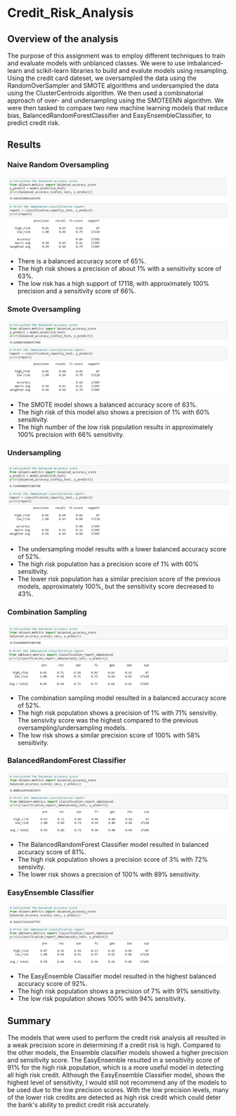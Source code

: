 # Credit_Risk_Analysis

## Overview of the analysis
The purpose of this assignment was to employ different techniques to train and evaluate models with unblanced classes. We were to use imbalanced-learn and scikit-learn libraries to build and evalute models using resampling. Using the credit card dateset, we oversampled the data using the RandomOverSampler and SMOTE algorithms and undersampled the data using the ClusterCentroids algorithm. We then used a combinatorial approach of over- and undersampling using the SMOTEENN algorithm. We were then tasked to compare two new machine learning models that reduce bias, BalancedRandomForestClassifier and EasyEnsembleClassifier, to predict credit risk. 

## Results

### Naive Random Oversampling
![naive_accuracy](https://github.com/echuung94/Credit_Risk_Analysis/blob/main/Resources/naive_accuracy.png)
![naive_classification](https://github.com/echuung94/Credit_Risk_Analysis/blob/main/Resources/naive_classification.png)</br>
- There is a balanced accuracy score of 65%.
- The high risk shows a precision of about 1% with a sensitivity score of 63%. 
- The low risk has a high support of 17118, with approximately 100% precision and a sensitivity score of 66%. 

### Smote Oversampling
![smote_accuracy](https://github.com/echuung94/Credit_Risk_Analysis/blob/main/Resources/smote_accuracy.png)
![smote_classification](https://github.com/echuung94/Credit_Risk_Analysis/blob/main/Resources/smote_classification.png)</br>
- The SMOTE model shows a balanced accuracy score of 63%. 
- The high risk of this model also shows a precision of 1% with 60% sensitivity.
- The high number of the low risk population results in approximately 100% precision with 66% sensitivity. 

### Undersampling 
![undersampling_accuracy](https://github.com/echuung94/Credit_Risk_Analysis/blob/main/Resources/undersampling_accuracy.png)
![undersampling_classification](https://github.com/echuung94/Credit_Risk_Analysis/blob/main/Resources/undersampling_classification.png)
- The undersampling model results with a lower balanced accuracy score of 52%. 
- The high risk population has a precision score of 1% with 60% sensitivity. 
- The lower risk population has a similar precision score of the previous models, approximately 100%, but the sensitivity score decreased to 43%. 

### Combination Sampling
![combo_accuracy](https://github.com/echuung94/Credit_Risk_Analysis/blob/main/Resources/combo_accuracy.png)
![combo_classification](https://github.com/echuung94/Credit_Risk_Analysis/blob/main/Resources/combo_classification.png)
- The combination sampling model resulted in a balanced accuracy score of 52%. 
- The high risk population shows a precision of 1% with 71% sensivitiy. The sensivity score was the highest compared to the previous oversampling/undersampling models. 
- The low risk shows a similar precision score of 100% with 58% sensitivity. 

### BalancedRandomForest Classifier 
![randomforest_accuracy](https://github.com/echuung94/Credit_Risk_Analysis/blob/main/Resources/randomforest_accuracy.png)
![randomforest_classification](https://github.com/echuung94/Credit_Risk_Analysis/blob/main/Resources/randomforest_classification.png)
- The BalancedRandomForest Classifier model resulted in balanced accuracy score of 81%. 
- The high risk population shows a precision score of 3% with 72% sensivity. 
- The lower risk shows a precision of 100% with 89% sensitivity. 

### EasyEnsemble Classifier 
![easyensemble_accuracy](https://github.com/echuung94/Credit_Risk_Analysis/blob/main/Resources/easyensemble_accuracy.png)
![easyensemble_accuracy](https://github.com/echuung94/Credit_Risk_Analysis/blob/main/Resources/easyensemble_classification.png)
- The EasyEnsemble Classifier model resulted in the highest balanced accuracy score of 92%. 
- The high risk population shows a precision of 7% with 91% sensitivity. 
- The low risk population shows 100% with 94% sensitivity. 

## Summary
The models that were used to perform the credit risk analysis all resulted in a weak precision score in determining if a credit risk is high. Compared to the other models, the Ensemble classifier models showed a higher precision and sensitivity score. The EasyEnsemble resulted in a sensitivity score of 91% for the high risk population, which is a more useful model in detecting all high risk credit. Although the EasyEnsemble Classifier model, shows the highest level of sensitivity, I would still not recommend any of the models to be used due to the low precision scores. With the low precision levels, many of the lower risk credits are detected as high risk credit which could deter the bank's ability to predict credit risk accurately. 
